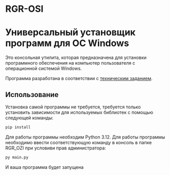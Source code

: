 # RGR-OSI

# Универсальный установщик программ для ОС Windows

Это консольная утилита, которая предназначена для установки
программного обеспечения на компьютер пользователя с операционной
системой Windows.

Программа разработана в соответствии с  [техническим заданием](task.md).


## Использование
Установка самой программы не требуется, требуется только установить зависимости для используемых библиотек с помощью следующей команды:
```bash
pip install
```

Для работы программы необходим Python 3.12. Для работы программы необходимо ввести соответствующую команду в консоль в папке RGR_OZI при условиви прав администратора: 
```bash
py main.py
```
И ваша программа будет запущена
